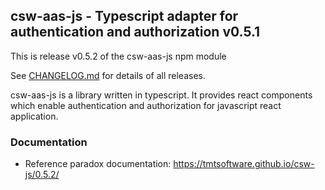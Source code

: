 ## csw-aas-js - Typescript adapter for authentication and authorization v0.5.1

This is release v0.5.2 of the csw-aas-js npm module

See [CHANGELOG.md](CHANGELOG.md) for details of all releases.

csw-aas-js is a library written in typescript. It provides react components which enable
authentication and authorization for javascript react application.

### Documentation
- Reference paradox documentation: https://tmtsoftware.github.io/csw-js/0.5.2/

